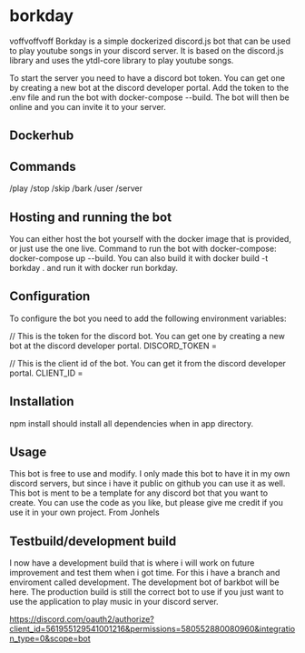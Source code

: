 # borkday
voffvoffvoff
Borkday is a simple dockerized discord.js bot that can be used to play youtube songs in your discord server. It is based on the discord.js library and uses the ytdl-core library to play youtube songs.

To start the server you need to have a discord bot token. You can get one by creating a new bot at the discord developer portal. Add the token to the .env file and run the bot with docker-compose --build. The bot will then be online and you can invite it to your server.

## Dockerhub

## Commands
/play
/stop
/skip
/bark
/user
/server

## Hosting and running the bot
You can either host the bot yourself with the docker image that is provided, or just use the one live. Command to run the bot with docker-compose: docker-compose up --build. You can also build it with docker build -t borkday . and run it with docker run borkday.

## Configuration
To configure the bot you need to add the following environment variables:

// This is the token for the discord bot. You can get one by creating a new bot at the discord developer portal.
DISCORD_TOKEN =

// This is the client id of the bot. You can get it from the discord developer portal.
CLIENT_ID =

## Installation
npm install should install all dependencies when in app directory.

## Usage
This bot is free to use and modify. I only made this bot to have it in my own discord servers, but since i have it public on github you can use it as well. This bot is ment to be a template for any discord bot that you want to create. You can use the code as you like, but please give me credit if you use it in your own project. From Jonhels

## Testbuild/development build
I now have a development build that is where i will work on future improvement and test them when i got time. For this i have a branch and enviroment called development. 
The development bot of barkbot will be here. The production build is still the correct bot to use if you just want to use the application to play music in your discord server. 


https://discord.com/oauth2/authorize?client_id=561955129541001216&permissions=580552880080960&integration_type=0&scope=bot
